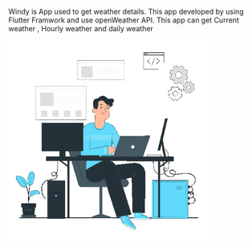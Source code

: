 Windy is App used to get weather details. 
This app developed by using Flutter Framwork and use openWeather API.
This app can get Current weather , Hourly weather and daily weather

<img  alt="nova" width="400" src="https://github.com/Samindu-Denuwan/Samindu-Denuwan/blob/main/animation_500_lj1jnkpj.gif">

